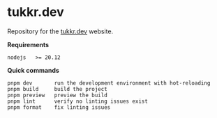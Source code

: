 # tukkr.dev

Repository for the [tukkr.dev](https://tukkr.dev) website.

**Requirements**

```
nodejs   >= 20.12
```

**Quick commands**

```
pnpm dev       run the development environment with hot-reloading
pnpm build     build the project
pnpm preview   preview the build
pnpm lint      verify no linting issues exist
pnpm format    fix linting issues
```
